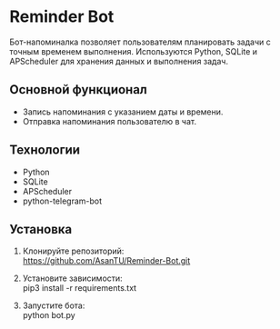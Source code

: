 # Reminder Bot

Бот-напоминалка позволяет пользователям планировать задачи с точным временем выполнения. Используются Python, SQLite и APScheduler для хранения данных и выполнения задач.

## Основной функционал
- Запись напоминания с указанием даты и времени.
- Отправка напоминания пользователю в чат.

## Технологии
- Python
- SQLite
- APScheduler
- python-telegram-bot

## Установка
1. Клонируйте репозиторий:  
https://github.com/AsanTU/Reminder-Bot.git

2. Установите зависимости:  
pip3 install -r requirements.txt

3. Запустите бота:  
python bot.py
